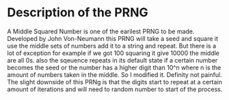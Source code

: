 # Description of the PRNG
A Middle Squared Number is one of the earilest PRNG to be made. Developed by John Von-Neumann this PRNG
will take a seed and square it use the middle sets of numbers add it to a string and repeat. But there
is a lot of exception for example if we got 100 squaring it give 10000 the middle are all 0s. also the
sqeuence repeats in its default state if a certain number becomes the seed or the number has a higher
digit than 10^n where n is the amount of numbers taken in the middle. So I modified it. Definity not 
painful. The slight downside of this PRNg is that the digits start to repeat at a certain amount of 
iterations and will need to random number to start of the process.
